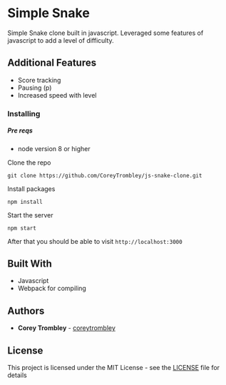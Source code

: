 # Simple Snake
Simple Snake clone built in javascript. Leveraged some features of javascript to add a level of difficulty.

## Additional Features

- Score tracking
- Pausing (p)
- Increased speed with level

### Installing

##### Pre reqs

- node version 8 or higher

Clone the repo

```
git clone https://github.com/CoreyTrombley/js-snake-clone.git
```

Install packages

```
npm install
```

Start the server

```
npm start
```

After that you should be able to visit `http://localhost:3000`


## Built With

* Javascript
* Webpack for compiling

## Authors

* **Corey Trombley** - [coreytrombley](https://github.com/coreytrombley)

## License

This project is licensed under the MIT License - see the [LICENSE](LICENSE) file for details

